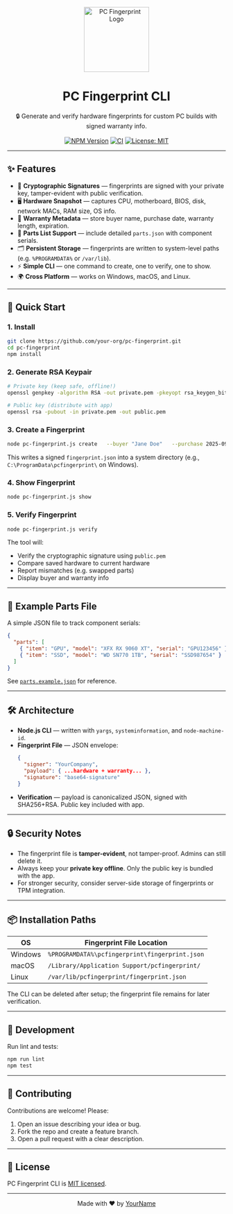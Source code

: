 <p align="center">
  <img src="https://raw.githubusercontent.com/your-org/pc-fingerprint/main/logo.png" width="150" alt="PC Fingerprint Logo"/>
</p>

<h1 align="center">PC Fingerprint CLI</h1>

<p align="center">
  🔒 Generate and verify hardware fingerprints for custom PC builds with signed warranty info.
  <br/>
  <br/>
  <a href="https://www.npmjs.com/package/pc-fingerprint"><img src="https://img.shields.io/npm/v/pc-fingerprint?color=brightgreen&style=flat-square" alt="NPM Version"/></a>
  <a href="https://github.com/your-org/pc-fingerprint/actions/workflows/ci.yml"><img src="https://img.shields.io/github/actions/workflow/status/your-org/pc-fingerprint/ci.yml?style=flat-square" alt="CI"/></a>
  <a href="https://opensource.org/licenses/MIT"><img src="https://img.shields.io/badge/license-MIT-blue.svg?style=flat-square" alt="License: MIT"/></a>
</p>

---

## ✨ Features

- 🔑 **Cryptographic Signatures** — fingerprints are signed with your private key, tamper-evident with public verification.  
- 🖥 **Hardware Snapshot** — captures CPU, motherboard, BIOS, disk, network MACs, RAM size, OS info.  
- 📑 **Warranty Metadata** — store buyer name, purchase date, warranty length, expiration.  
- 🧩 **Parts List Support** — include detailed `parts.json` with component serials.  
- 🗂 **Persistent Storage** — fingerprints are written to system-level paths (e.g. `%PROGRAMDATA%` or `/var/lib`).  
- ⚡ **Simple CLI** — one command to create, one to verify, one to show.  
- 🌍 **Cross Platform** — works on Windows, macOS, and Linux.  

---

## 🚀 Quick Start

### 1. Install

```bash
git clone https://github.com/your-org/pc-fingerprint.git
cd pc-fingerprint
npm install
```

### 2. Generate RSA Keypair

```bash
# Private key (keep safe, offline!)
openssl genpkey -algorithm RSA -out private.pem -pkeyopt rsa_keygen_bits:4096

# Public key (distribute with app)
openssl rsa -pubout -in private.pem -out public.pem
```

### 3. Create a Fingerprint

```bash
node pc-fingerprint.js create   --buyer "Jane Doe"   --purchase 2025-09-18   --warrantyDays 90   --partsFile ./parts.example.json   --privKey ./private.pem
```

This writes a signed `fingerprint.json` into a system directory (e.g., `C:\ProgramData\pcfingerprint\` on Windows).

### 4. Show Fingerprint

```bash
node pc-fingerprint.js show
```

### 5. Verify Fingerprint

```bash
node pc-fingerprint.js verify
```

The tool will:
- Verify the cryptographic signature using `public.pem`
- Compare saved hardware to current hardware
- Report mismatches (e.g. swapped parts)
- Display buyer and warranty info

---

## 📂 Example Parts File

A simple JSON file to track component serials:

```json
{
  "parts": [
    { "item": "GPU", "model": "XFX RX 9060 XT", "serial": "GPU123456" },
    { "item": "SSD", "model": "WD SN770 1TB", "serial": "SSD987654" }
  ]
}
```

See [`parts.example.json`](./parts.example.json) for reference.

---

## 🛠 Architecture

- **Node.js CLI** — written with `yargs`, `systeminformation`, and `node-machine-id`.  
- **Fingerprint File** — JSON envelope:
  ```json
  {
    "signer": "YourCompany",
    "payload": { ...hardware + warranty... },
    "signature": "base64-signature"
  }
  ```
- **Verification** — payload is canonicalized JSON, signed with SHA256+RSA. Public key included with app.  

---

## 🔒 Security Notes

- The fingerprint file is **tamper-evident**, not tamper-proof. Admins can still delete it.  
- Always keep your **private key offline**. Only the public key is bundled with the app.  
- For stronger security, consider server-side storage of fingerprints or TPM integration.  

---

## 📦 Installation Paths

| OS      | Fingerprint File Location                     |
|---------|-----------------------------------------------|
| Windows | `%PROGRAMDATA%\pcfingerprint\fingerprint.json` |
| macOS   | `/Library/Application Support/pcfingerprint/`  |
| Linux   | `/var/lib/pcfingerprint/fingerprint.json`      |

The CLI can be deleted after setup; the fingerprint file remains for later verification.

---

## 🧪 Development

Run lint and tests:

```bash
npm run lint
npm test
```

---

## 🤝 Contributing

Contributions are welcome! Please:
1. Open an issue describing your idea or bug.
2. Fork the repo and create a feature branch.
3. Open a pull request with a clear description.

---

## 📜 License

PC Fingerprint CLI is [MIT licensed](./LICENSE).

---

<p align="center">
  Made with ❤️ by <a href="https://github.com/your-handle">YourName</a>
</p>
